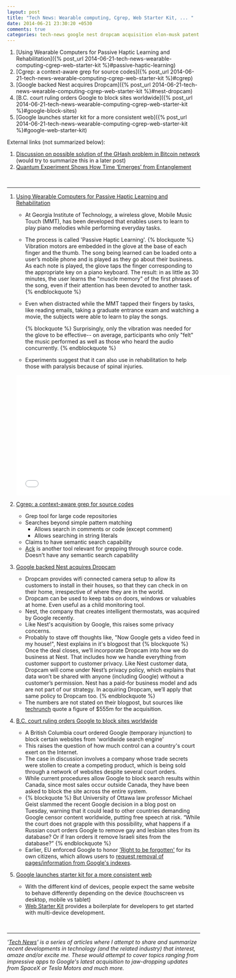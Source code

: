 ```yaml
---
layout: post
title: "Tech News: Wearable computing, Cgrep, Web Starter Kit, ... "
date: 2014-06-21 23:30:20 +0530
comments: true
categories: tech-news google nest dropcam acquisition elon-musk patent
---
```

1. [Using Wearable Computers for Passive Haptic Learning and Rehabilitation]({% post_url 2014-06-21-tech-news-wearable-computing-cgrep-web-starter-kit %}#passive-haptic-learning)
2. [Cgrep: a context-aware grep for source codes]({% post_url 2014-06-21-tech-news-wearable-computing-cgrep-web-starter-kit %}#cgrep)
3. [Google backed Nest acquires Dropcam]({% post_url 2014-06-21-tech-news-wearable-computing-cgrep-web-starter-kit %}#nest-dropcam)
4. [B.C. court ruling orders Google to block sites worldwide]({% post_url 2014-06-21-tech-news-wearable-computing-cgrep-web-starter-kit %}#google-block-sites)
5. [Google launches starter kit for a more consistent web]({% post_url 2014-06-21-tech-news-wearable-computing-cgrep-web-starter-kit %}#google-web-starter-kit)

External links (not summarized below):

1. [Discussion on possible solution of the GHash problem in Bitcoin network](https://blog.ethereum.org/2014/06/19/mining/) 
    (would try to summarize this in a later post)
2. [Quantum Experiment Shows How Time ‘Emerges’ from Entanglement](https://medium.com/the-physics-arxiv-blog/quantum-experiment-shows-how-time-emerges-from-entanglement-d5d3dc850933)

<!--more-->

&nbsp;
&nbsp;

----

1. <a name='passive-haptic-learning'></a>[Using Wearable Computers for Passive Haptic Learning and Rehabilitation](https://plus.google.com/+ResearchatGoogle/posts/EgtfWJME37g)
    - At Georgia Institute of Technology, a wireless glove, Mobile Music Touch (MMT),
      has been developed that enables users to learn to play piano melodies while 
      performing everyday tasks. 
    - The process is called 'Passive Haptic Learning'.
      {% blockquote %}
      Vibration motors are embedded in the glove at the base of each finger and the thumb.  The song being learned can be loaded onto a user’s mobile phone and is played as they go about their business.  As each note is played, the glove taps the finger corresponding to the appropriate key on a piano keyboard.  The result: in as little as 30 minutes, the user learns the "muscle memory" of the first phrases of the song, even if their attention has been devoted to another task.
      {% endblockquote %}
    - Even when distracted while the MMT tapped their fingers by tasks, like reading
      emails, taking a graduate entrance exam and watching a movie, the subjects
      were able to learn to play the songs.
      
      {% blockquote %}
      Surprisingly, only the vibration was needed for the glove to be effective-- on average, participants who only "felt" the music performed as well as those who heard the audio concurrently.
      {% endblockquote %}
      
    - Experiments suggest that it can also use in rehabilitation to help those
      with paralysis because of spinal injuries.

    <iframe width="560" height="315" src="//www.youtube.com/embed/Zi6t89pi17c" frameborder="0" allowfullscreen></iframe>

2. <a name="cgrep"></a>[Cgrep: a context-aware grep for source codes](http://awgn.github.io/cgrep/)
    - Grep tool for large code repositories
    - Searches beyond simple pattern matching
      - Allows search in comments or code (except comment)
      - Allows searching in string literals
    - Claims to have semantic search capability
    - [Ack](http://beyondgrep.com/why-ack/) is another tool relevant for 
      grepping through source code. Doesn't have any semantic search capability


3. <a name="nest-dropcam"></a>[Google backed Nest acquires Dropcam](https://nest.com/blog/2014/06/20/the-nest-family-is-growing/)
    - Dropcam provides wifi connected camera setup to allow its customers to install
      in their houses, so that they can check in on their home, irrespective 
      of where they are in the world.
    - Dropcam can be used to keep tabs on doors, windows or valuables at home. 
      Even useful as a child monitoring tool.
    - Nest, the company that creates intelligent thermostats, was acquired 
      by Google recently. 
    - Like Nest's acquisition by Google, this raises some privacy concerns. 
    - Probably to stave off thoughts like, "Now Google gets a video feed in 
      my house!", Nest explains in it's blogpost that
      {% blockquote %}
      Once the deal closes, we’ll incorporate Dropcam into how we do business at Nest. That includes how we handle everything from customer support to customer privacy. Like Nest customer data, Dropcam will come under Nest’s privacy policy, which explains that data won’t be shared with anyone (including Google) without a customer’s permission. Nest has a paid-for business model and ads are not part of our strategy. In acquiring Dropcam, we’ll apply that same policy to Dropcam too.
      {% endblockquote %}
   - The numbers are not stated on their blogpost, but sources like [techrunch](http://techcrunch.com/2014/06/20/google-and-nest-acquire-dropcam-for-555-million/)
     quote a figure of $555m for the acquisition.

4. <a name="google-block-sites"></a>[B.C. court ruling orders Google to block sites worldwide](http://www.theglobeandmail.com/report-on-business/industry-news/the-law-page/bc-court-seeking-global-reach-orders-google-to-block-sites/article19212708/)
    - A British Columbia court ordered Google (temporary injunction) to block
      certain websites from 'worldwide search engine'
    - This raises the question of how much control can a country's court exert 
      on the Internet.
    - The case in discussion involves a company whose trade secrets were stollen 
      to create a competing product, which is being sold through a network 
      of websites despite several court orders.
    - While current procedures allow Google to block search results within 
      Canada, since most sales occur outside Canada, they have been asked to 
      block the site across the entire system. 
    - 
      {% blockquote %}
      But University of Ottawa law professor Michael Geist slammed the recent Google decision in a blog post on Tuesday, warning that it could lead to other countries demanding Google censor content worldwide, putting free speech at risk. “While the court does not grapple with this possibility, what happens if a Russian court orders Google to remove gay and lesbian sites from its database? Or if Iran orders it remove Israeli sites from the database?”
      {% endblockquote %}
    - Earlier, EU enforced Google to honor ['Right to be
      forgotten'](http://techcrunch.com/2014/05/30/right-to-be-forgotten-webform/)
      for its own citizens, which allows users to [request removal of
      pages/information from Google's indexes](https://support.google.com/legal/contact/lr_eudpa?product=websearch#).

5. <a name="google-web-starter-kit"></a>[Google launches starter kit for a more consistent web](http://readwrite.com/2014/06/19/google-launches-starter-kit-for-a-more-consistent-web)
    - With the different kind of devices, people expect the same website to 
      behave differently depending on the device (touchscreen vs desktop, 
      mobile vs tablet)
    - [Web Starter Kit](https://developers.google.com/web/starter-kit/) 
      provides a boilerplate for developers to get started with multi-device 
      development. 

&nbsp;
&nbsp;

----
*'[Tech News](/techblog/categories/tech-news)' is a series of articles where I attempt to share and summarize
recent developments in technology (and the related industry) that interest,
amaze and/or excite me. These would attempt to cover topics ranging from impressive 
apps to Google's latest acquisition to jaw-dropping updates from SpaceX or Tesla Motors
and much more.*
      
